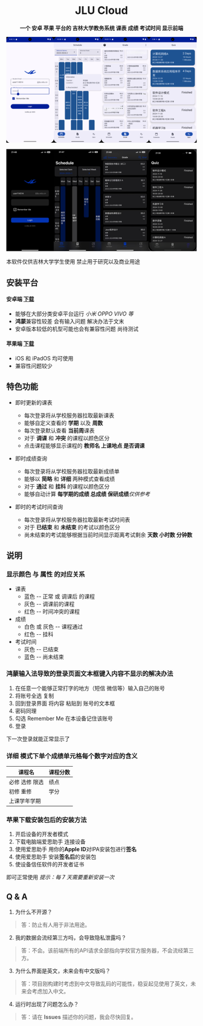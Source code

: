 <div align="center">

# JLU Cloud
**一个 安卓 苹果 平台的 吉林大学教务系统 课表 成绩 考试时间 显示前端**

![Screenshot](sample_android.png)

![Screenshot](sample_ios.png)
</div>

本软件仅供吉林大学学生使用 禁止用于研究以及商业用途

## 安装平台

#### 安卓端 [下载](https://github.com/LindleyLin/JLUCloud/releases/download/v1.0.0/JLU.Cloud.apk)
- 能够在大部分类安卓平台运行 *小米 OPPO VIVO 等*
- **鸿蒙**兼容性较差 会有输入问题 解决办法于文末
- 安卓版本较低的机型可能也会有兼容性问题 尚待测试

#### 苹果端 [下载](https://github.com/LindleyLin/JLUCloud/releases/download/v1.0.0/JLU.Cloud.ipa)
- iOS 和 iPadOS 均可使用
- 兼容性问题较少

## 特色功能
- 即时更新的课表
   - 每次登录将从学校服务器拉取最新课表
   - 能够自定义查看的 **学期** 以及 **周数**
   - 每次登录默认查看 **当前周**课表
   - 对于 **调课** 和 **冲突** 的课程以颜色区分
   - 点击课程能够显示课程的 **教师名 上课地点 是否调课**

- 即时成绩查询
   - 每次登录将从学校服务器拉取最新成绩单
   - 能够以 **简略** 和 **详细** 两种模式查看成绩
   - 对于 **通过** 和 **挂科** 的课程以颜色区分
   - 能够自动计算 **每学期的成绩 总成绩 保研成绩***仅供参考*

- 即时的考试时间查询
   - 每次登录将从学校服务器拉取最新考试时间表
   - 对于 **已结束** 和 **未结束** 的考试以颜色区分
   - 尚未结束的考试能够根据当前时间显示距离考试剩余 **天数 小时数 分钟数**

## 说明
### 显示颜色 与 属性 的对应关系
   - 课表
      - 蓝色 -- 正常 或 调课后 的课程
      - 灰色 -- 调课前的课程
      - 红色 -- 时间冲突的课程
   - 成绩
      - 白色 或 灰色 -- 课程通过
      - 红色 -- 挂科
   - 考试时间
      - 灰色 -- 已结束
      - 蓝色 -- 尚未结束
        
### 鸿蒙输入法导致的登录页面文本框键入内容不显示的解决办法

1. 在任意一个能够正常打字的地方（短信 微信等）输入自己的账号
1. 将账号全选 复制
1. 回到登录界面 将内容 粘贴到 账号的文本框
1. 密码同理
1. 勾选 Remember Me 在本设备记住该账号
1. 登录

下一次登录就能正常显示了

### 详细 模式下单个成绩单元格每个数字对应的含义

| 课程名              | 课程分数            |
|---------------------|---------------------|
| 必修 选修 限选       | 绩点                |
| 初修 重修            | 学分                |
| 上课学年学期                               |

### 苹果下载安装包后的安装方法

1. 开启设备的开发者模式
2. 下载电脑端爱思助手 连接设备
3. 使用爱思助手 用你的**Apple ID**对IPA安装包进行**签名**
4. 使用爱思助手 安装**签名后**的安装包
5. 使设备信任软件的开发者证书

即可正常使用 *提示：每 7 天需要重新安装一次*

## Q & A

1. 为什么不开源？

> 答：防止有人用于非法用途。

2. 我的数据会流经第三方吗，会导致隐私泄露吗？

> 答：不会。该前端所有的API请求全部指向学校官方服务器，不会流经第三方。

3. 为什么界面是英文，未来会有中文版吗？

> 答：项目刚构建时考虑到中文导致乱码的可能性，稳妥起见使用了英文，未来会考虑加入中文。

4. 运行时出现了问题怎么办？

> 答：请在 **Issues** 描述你的问题，我会尽快回复。
